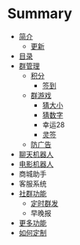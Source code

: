 # Summary

* [简介](README.md)
  * [更新](README.md#update)
* [目录](SUMMARY.md)
* [群管理](qun-guan-li.md)
  * [积分](ji-fen.md)
    * [签到](ji-fen.md#signup)
  * [群游戏](qun-guan-li/qun-you-xi.md)
    * [猜大小](qun-guan-li/qun-you-xi/cai-da-xiao.md)
    * [猜数字](qun-guan-li/qun-you-xi/cai-da-xiao/cai-shu-zi.md)
    * 幸运28
    * [灵签](qun-guan-li/qun-you-xi.md#lingqian)
  * [防广告](/qun-guan-li.md#adplus)
* [聊天机器人](liao-tian-ji-qi-ren.md)
* [电影机器人](dian-ying-ji-qi-ren.md)
* 商城助手
* 客服系统
* [社群功能](she-qun-gong-neng.md)
  * [定时群发](she-qun-gong-neng/ding-shi-qun-fa.md)
  * 早晚报
* [更多功能](geng-duo-gong-neng.md)
* [如何定制](ru-he-ding-zhi.md)

